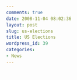 ```yaml
---
comments: true
date: 2008-11-04 08:02:36
layout: post
slug: us-elections
title: US Elections
wordpress_id: 39
categories:
- News
---
```


![](/images/trans.gif)

